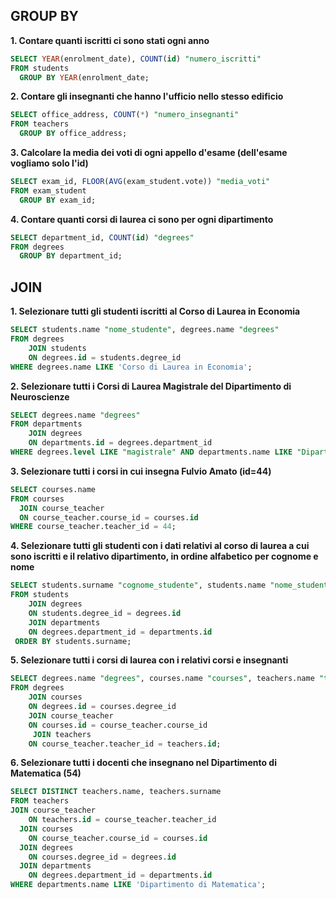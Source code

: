 ## GROUP BY

**1. Contare quanti iscritti ci sono stati ogni anno**
```sql
SELECT YEAR(enrolment_date), COUNT(id) "numero_iscritti"
FROM students
  GROUP BY YEAR(enrolment_date;
```

**2. Contare gli insegnanti che hanno l'ufficio nello stesso edificio**
```sql
SELECT office_address, COUNT(*) "numero_insegnanti"
FROM teachers
  GROUP BY office_address;
```

**3. Calcolare la media dei voti di ogni appello d'esame (dell'esame vogliamo solo l'id)**
```sql
SELECT exam_id, FLOOR(AVG(exam_student.vote)) "media_voti"
FROM exam_student
  GROUP BY exam_id;
```

**4. Contare quanti corsi di laurea ci sono per ogni dipartimento**
```sql
SELECT department_id, COUNT(id) "degrees"
FROM degrees
  GROUP BY department_id;
```

## JOIN

**1. Selezionare tutti gli studenti iscritti al Corso di Laurea in Economia**
```sql
SELECT students.name "nome_studente", degrees.name "degrees"
FROM degrees
    JOIN students
    ON degrees.id = students.degree_id
WHERE degrees.name LIKE 'Corso di Laurea in Economia';
```

**2. Selezionare tutti i Corsi di Laurea Magistrale del Dipartimento di Neuroscienze**
```sql
SELECT degrees.name "degrees"
FROM departments
    JOIN degrees
    ON departments.id = degrees.department_id
WHERE degrees.level LIKE "magistrale" AND departments.name LIKE "Dipartimento di Neuroscienze";
```

**3. Selezionare tutti i corsi in cui insegna Fulvio Amato (id=44)**
```sql
SELECT courses.name
FROM courses
  JOIN course_teacher
  ON course_teacher.course_id = courses.id
WHERE course_teacher.teacher_id = 44;
```

**4. Selezionare tutti gli studenti con i dati relativi al corso di laurea a cui sono iscritti e il relativo dipartimento, in ordine alfabetico per cognome e nome**
```sql
SELECT students.surname "cognome_studente", students.name "nome_studente", degrees.name "nome_corso_laurea", departments.name "nome_dipartimento"
FROM students
    JOIN degrees
    ON students.degree_id = degrees.id
    JOIN departments
    ON degrees.department_id = departments.id
 ORDER BY students.surname;
```

**5. Selezionare tutti i corsi di laurea con i relativi corsi e insegnanti**
```sql
SELECT degrees.name "degrees", courses.name "courses", teachers.name "teachers_name", teachers.surname "teacher_surname"
FROM degrees
    JOIN courses
    ON degrees.id = courses.degree_id
    JOIN course_teacher
    ON courses.id = course_teacher.course_id
     JOIN teachers
    ON course_teacher.teacher_id = teachers.id;
```

**6. Selezionare tutti i docenti che insegnano nel Dipartimento di Matematica (54)**
```sql
SELECT DISTINCT teachers.name, teachers.surname
FROM teachers
JOIN course_teacher
    ON teachers.id = course_teacher.teacher_id
  JOIN courses
    ON course_teacher.course_id = courses.id
  JOIN degrees
    ON courses.degree_id = degrees.id
  JOIN departments
    ON degrees.department_id = departments.id
WHERE departments.name LIKE 'Dipartimento di Matematica';
```
